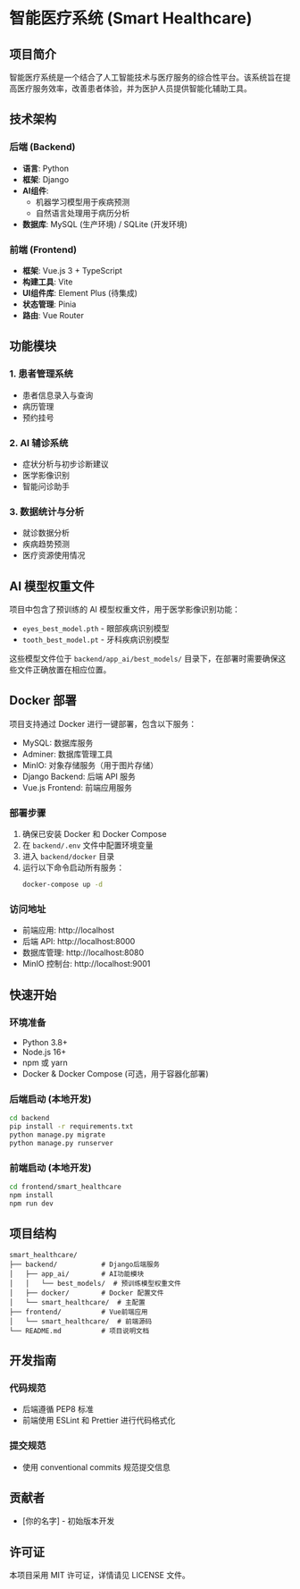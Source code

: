 # 智能医疗系统 (Smart Healthcare)

## 项目简介

智能医疗系统是一个结合了人工智能技术与医疗服务的综合性平台。该系统旨在提高医疗服务效率，改善患者体验，并为医护人员提供智能化辅助工具。

## 技术架构

### 后端 (Backend)
- **语言**: Python
- **框架**: Django
- **AI组件**: 
  - 机器学习模型用于疾病预测
  - 自然语言处理用于病历分析
- **数据库**: MySQL (生产环境) / SQLite (开发环境)

### 前端 (Frontend)
- **框架**: Vue.js 3 + TypeScript
- **构建工具**: Vite
- **UI组件库**: Element Plus (待集成)
- **状态管理**: Pinia
- **路由**: Vue Router

## 功能模块

### 1. 患者管理系统
- 患者信息录入与查询
- 病历管理
- 预约挂号

### 2. AI 辅诊系统
- 症状分析与初步诊断建议
- 医学影像识别
- 智能问诊助手

### 3. 数据统计与分析
- 就诊数据分析
- 疾病趋势预测
- 医疗资源使用情况

## AI 模型权重文件

项目中包含了预训练的 AI 模型权重文件，用于医学影像识别功能：

- `eyes_best_model.pth` - 眼部疾病识别模型
- `tooth_best_model.pt` - 牙科疾病识别模型

这些模型文件位于 `backend/app_ai/best_models/` 目录下，在部署时需要确保这些文件正确放置在相应位置。

## Docker 部署

项目支持通过 Docker 进行一键部署，包含以下服务：

- MySQL: 数据库服务
- Adminer: 数据库管理工具
- MinIO: 对象存储服务（用于图片存储）
- Django Backend: 后端 API 服务
- Vue.js Frontend: 前端应用服务

### 部署步骤

1. 确保已安装 Docker 和 Docker Compose
2. 在 `backend/.env` 文件中配置环境变量
3. 进入 `backend/docker` 目录
4. 运行以下命令启动所有服务：
   ```bash
   docker-compose up -d
   ```

### 访问地址

- 前端应用: http://localhost
- 后端 API: http://localhost:8000
- 数据库管理: http://localhost:8080
- MinIO 控制台: http://localhost:9001

## 快速开始

### 环境准备
- Python 3.8+
- Node.js 16+
- npm 或 yarn
- Docker & Docker Compose (可选，用于容器化部署)

### 后端启动 (本地开发)
```bash
cd backend
pip install -r requirements.txt
python manage.py migrate
python manage.py runserver
```

### 前端启动 (本地开发)
```bash
cd frontend/smart_healthcare
npm install
npm run dev
```

## 项目结构

```
smart_healthcare/
├── backend/           # Django后端服务
│   ├── app_ai/        # AI功能模块
│   │   └── best_models/  # 预训练模型权重文件
│   ├── docker/        # Docker 配置文件
│   └── smart_healthcare/  # 主配置
├── frontend/          # Vue前端应用
│   └── smart_healthcare/  # 前端源码
└── README.md          # 项目说明文档
```

## 开发指南

### 代码规范
- 后端遵循 PEP8 标准
- 前端使用 ESLint 和 Prettier 进行代码格式化

### 提交规范
- 使用 conventional commits 规范提交信息

## 贡献者

- [你的名字] - 初始版本开发

## 许可证

本项目采用 MIT 许可证，详情请见 LICENSE 文件。